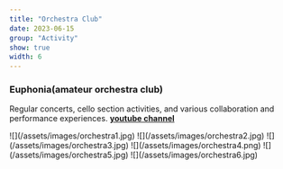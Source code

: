 ```yaml
---
title: "Orchestra Club"
date: 2023-06-15
group: "Activity"
show: true
width: 6
---
```


### Euphonia(amateur orchestra club)

<p>
  Regular concerts, cello section activities, and various collaboration and performance experiences.
  <a href="https://www.youtube.com/@euphonia_yonsei" target="_blank"><b>youtube channel</b></a>
</p>

<div style="display: flex; flex-wrap: wrap; gap: 18px;">
  ![](/assets/images/orchestra1.jpg)
  ![](/assets/images/orchestra2.jpg)
  ![](/assets/images/orchestra3.jpg)
  ![](/assets/images/orchestra4.png)
  ![](/assets/images/orchestra5.jpg)
  ![](/assets/images/orchestra6.jpg)
</div>
